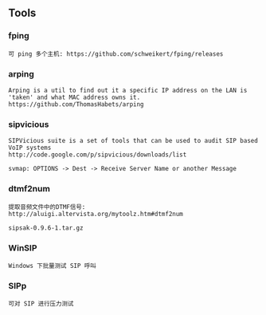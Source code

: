 ## Tools

### fping

	可 ping 多个主机: https://github.com/schweikert/fping/releases

### arping

	Arping is a util to find out it a specific IP address on the LAN is 'taken' and what MAC address owns it.
	https://github.com/ThomasHabets/arping

### sipvicious

	SIPVicious suite is a set of tools that can be used to audit SIP based VoIP systems
	http://code.google.com/p/sipvicious/downloads/list

	svmap: OPTIONS -> Dest -> Receive Server Name or another Message

### dtmf2num
	提取音频文件中的DTMF信号: http://aluigi.altervista.org/mytoolz.htm#dtmf2num

	sipsak-0.9.6-1.tar.gz

### WinSIP

	Windows 下批量测试 SIP 呼叫
	
### SIPp

	可对 SIP 进行压力测试